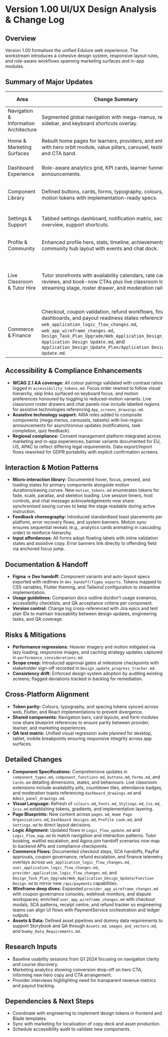 # Version 1.00 UI/UX Design Analysis & Change Log

## Overview
Version 1.00 formalises the unified Edulure web experience. The workstream introduces a cohesive design system, responsive layout rules, and role-aware workflows spanning marketing surfaces and in-app modules.

## Summary of Major Updates
| Area | Change Summary | Rationale | Impacted Platforms |
| --- | --- | --- | --- |
| Navigation & Information Architecture | Segmented global navigation with mega-menus, responsive sidebar, and keyboard shortcuts overlay. | Reduce cognitive load, expose role-specific content quickly, support accessibility. | Web App |
| Home & Marketing Surfaces | Rebuilt home pages for learners, providers, and enterprises with hero orbit module, value pillars, carousel, testimonials, and CTA band. | Improve conversion, maintain consistent storytelling, support localisation. | Web App |
| Dashboard Experience | Role-aware analytics grid, KPI cards, learner funnel, tasks rail, announcements. | Deliver actionable insights and quick actions within two clicks. | Web App |
| Component Library | Defined buttons, cards, forms, typography, colours, and motion tokens with implementation-ready specs. | Ensure consistency across engineering builds and support design system scaling. | Web App |
| Settings & Support | Tabbed settings dashboard, notification matrix, security overview, support shortcuts. | Streamline account management and compliance requirements. | Web App |
| Profile & Community | Enhanced profile hero, stats, timeline, achievements; community hub layout with events and chat dock. | Encourage engagement, provide social proof, align with brand. | Web App |
| Live Classroom & Tutor Hire | Tutor storefronts with availability calendars, rate cards, reviews, and book-now CTAs plus live classroom lobby, streaming stage, roster drawer, and moderation rails. | Support synchronous learning, monetise expertise, and streamline scheduling/moderation per `website_drawings.md`, `dashboard_drawings.md`, and `Admin_panel_drawings.md`. | Web App |
| Commerce & Finance | Checkout, coupon validation, refund workflows, finance dashboards, and payout readiness states referencing `web_application_logic_flow_changes.md`, `web_app_wireframe_changes.md`, `Design_Task_Plan_Upgrade/Web_Application_Design_Update/Web Application Design Update.md`, and `Application_Design_Update_Plan/Application Design Update.md`. | Enable transparent purchasing, compliance-friendly refunds, and finance reporting aligned with the new payment backend. | Web App |

## Accessibility & Compliance Enhancements
- **WCAG 2.1 AA coverage:** All colour pairings validated with contrast ratios logged in `accessibility_tokens.md`. Focus order rewired to follow visual hierarchy, skip links surfaced on keyboard focus, and motion preferences honoured by toggling to reduced-motion variants. Live classroom roster drawers and chat panels now include labelled regions for assistive technologies referencing `App_screens_drawings.md`.
- **Assistive technology support:** ARIA roles added to composite components (mega menus, carousels, tabsets) with live-region announcements for asynchronous updates (notifications, task completion, quiz feedback).
- **Regional compliance:** Consent management platform integrated across marketing and in-app experiences; banner variants documented for EU, US, APAC to reflect differing legal requirements. Data export/import flows reworked for GDPR portability with explicit confirmation screens.

## Interaction & Motion Patterns
- **Micro-interaction library:** Documented hover, focus, pressed, and loading states for primary components alongside motion durations/easing curves. New `motion_tokens.md` enumerates tokens for fade, scale, parallax, and skeleton loading. Live session timers, host controls, and chat message acknowledgements now share synchronised easing curves to keep the stage readable during active instruction.
- **Feedback choreography:** Introduced standardised toast placements per platform, error recovery flows, and system banners. Motion sync ensures sequential reveals (e.g., analytics cards animating in cascading order) to reinforce hierarchy.
- **Input affordances:** All forms adopt floating labels with inline validation states and assistive copy. Error banners link directly to offending field via anchored focus jump.

## Documentation & Handoff
- **Figma → Dev handoff:** Component variants and auto-layout specs exported with redlines in `dev_handoff/figma_exports`. Tokens mapped to CSS variables, Flutter theming, and Tailwind configuration to streamline implementation.
- **Usage guidelines:** Companion docs outline do/don't usage scenarios, accessibility checklists, and QA acceptance criteria per component.
- **Version control:** Change log cross-referenced with Jira epics and test plan IDs to maintain traceability between design updates, engineering tasks, and QA coverage.

## Risks & Mitigations
- **Performance regressions:** Heavier imagery and motion mitigated via lazy loading, responsive images, and caching strategy updates captured in `performance_considerations.md`.
- **Scope creep:** Introduced approval gates at milestone checkpoints with stakeholder sign-off recorded in `Design_update_progress_tracker.md`.
- **Consistency drift:** Enforced design system adoption by auditing existing screens; flagged deviations tracked in backlog for remediation.

## Cross-Platform Alignment
- **Token parity:** Colours, typography, and spacing tokens synced across web, Flutter, and React implementations to prevent divergence.
- **Shared components:** Navigation bars, card layouts, and form modules now share blueprint references to ensure parity between provider, learner, and marketing experiences.
- **QA test matrix:** Unified visual regression suite planned for desktop, tablet, mobile breakpoints ensuring responsive integrity across app surfaces.

## Detailed Changes
- **Component Specifications:** Comprehensive updates in `component_types.md`, `component_functions.md`, `buttons.md`, `Forms.md`, and `Cards.md` detailing dimensions, states, and behaviours. Live classroom extensions include availability pills, countdown tiles, attendance badges, and moderation toasts referencing `dashboard_drawings.md` and `Admin_panel_drawings.md`.
- **Visual Language:** Refresh of `colours.md`, `Fonts.md`, `Stylings.md`, `Css.md`, `Scss.md` establishing tokens, gradients, and implementation layering.
- **Page Blueprints:** New content across `pages.md`, `Home Page Organisations.md`, `Dashboard Designs.md`, `Profile Look.md`, and `Settings.md` to direct layout decisions.
- **Logic Alignment:** Updated flows in `Logic_Flow_update.md` and `Logic_Flow_map.md` to match navigation and interaction patterns. Tutor booking, waitlist escalation, and Agora join handoff scenarios now map to backend APIs and compliance checkpoints.
- **Commerce Flows:** Documented checkout steps, SCA handoffs, PayPal approvals, coupon governance, refund escalation, and finance telemetry overlays across `web_application_logic_flow_changes.md`, `user_application_logic_flow_changes.md`, `provider_application_logic_flow_changes.md`, and `Design_Task_Plan_Upgrade/Web_Application_Design_Update/Function Design.md` to mirror new `/api/payments` capabilities.
- **Wireframe deep dives:** Expanded `provider_app_wireframe_changes.md` with coupon governance consoles, webhook monitors, and dispute workspaces; enriched `user_app_wireframe_changes.md` with checkout modals, SCA patterns, receipt centre, and refund tracker so engineering teams can align UI flows with PaymentService orchestration and ledger outputs.
- **Assets & Data:** Defined asset pipelines and dummy data requirements to support Storybook and QA through `Assets.md`, `images_and_vectors.md`, and `Dummy_Data_Requirements.md`.

## Research Inputs
- Baseline usability sessions from Q1 2024 focusing on navigation clarity and course discovery.
- Marketing analytics showing conversion drop-off on hero CTA, informing new hero copy and CTA arrangement.
- Provider interviews highlighting need for transparent revenue metrics and payout tracking.

## Dependencies & Next Steps
- Coordinate with engineering to implement design tokens in frontend and Blade templates.
- Sync with marketing for localisation of copy deck and asset production.
- Schedule accessibility audit to validate new components.

